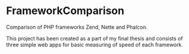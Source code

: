 FrameworkComparison
===================

Comparison of PHP frameworks Zend, Nette and Phalcon.

This project has been created as a part of my final thesis and consists of three simple web apps for basic measuring of speed of each framework.
